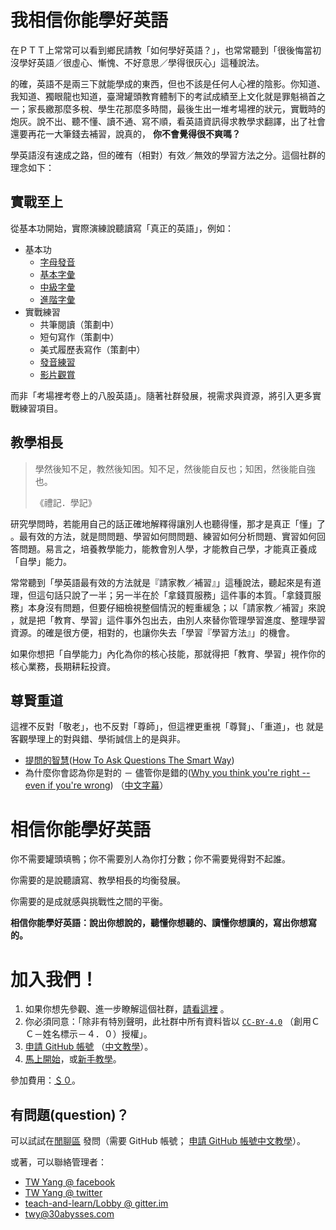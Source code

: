 ﻿# 我相信你能學好英語

在ＰＴＴ上常常可以看到鄉民請教「如何學好英語？」，也常常聽到「很後悔當初
沒學好英語／很虛心、慚愧、不好意思／學得很灰心」這種說法。

的確，英語不是兩三下就能學成的東西，但也不該是任何人心裡的陰影。你知道、
我知道、獨眼龍也知道，臺灣罐頭教育體制下的考試成績至上文化就是罪魁禍首之
一；家長繳那麼多稅、學生花那麼多時間，最後生出一堆考場裡的狀元，實戰時的
炮灰。說不出、聽不懂、讀不通、寫不順，看英語資訊得求教學求翻譯，出了社會
還要再花一大筆錢去補習，說真的， **你不會覺得很不爽嗎？**

學英語沒有速成之路，但的確有（相對）有效／無效的學習方法之分。這個社群的
理念如下：


##  實戰至上

從基本功開始，實際演練說聽讀寫「真正的英語」，例如：

* 基本功
  * [字母發音][15]
  * [基本字彙][16]
  * [中級字彙][17]
  * [進階字彙][18]
* 實戰練習
  * 共筆閱讀（策劃中）
  * 短句寫作（策劃中）
  * 美式履歷表寫作（策劃中）
  * [發音練習][20]
  * [影片觀賞][19]

[15]: https://github.com/teach-and-learn/resources/issues/9
[16]: https://github.com/teach-and-learn/resources/issues/6
[17]: https://github.com/teach-and-learn/resources/issues/12
[18]: https://github.com/teach-and-learn/resources/issues/13
[19]: https://github.com/teach-and-learn/resources/labels/listen%20%28%E8%81%BD%29
[20]: https://github.com/teach-and-learn/resources/issues/18

而非「考場裡考卷上的八股英語」。隨著社群發展，視需求與資源，將引入更多實
戰練習項目。


##  教學相長

> 學然後知不足，教然後知困。知不足，然後能自反也；知困，然後能自強也。
>
> 《禮記．學記》

研究學問時，若能用自己的話正確地解釋得讓別人也聽得懂，那才是真正「懂」了
。最有效的方法，就是問問題、學習如何問問題、練習如何分析問題、實習如何回
答問題。易言之，培養教學能力，能教會別人學，才能教自己學，才能真正養成
「自學」能力。

常常聽到「學英語最有效的方法就是『請家教／補習』」這種說法，聽起來是有道
理，但這句話只說了一半；另一半在於「拿錢買服務」這件事的本質。「拿錢買服
務」本身沒有問題，但要仔細檢視整個情況的輕重緩急；以「請家教／補習」來說
，就是把「教育、學習」這件事外包出去，由別人來替你管理學習進度、整理學習
資源。的確是很方便，相對的，也讓你失去「學習『學習方法』」的機會。

如果你想把「自學能力」內化為你的核心技能，那就得把「教育、學習」視作你的
核心業務，長期耕耘投資。


##  尊賢重道

這裡不反對「敬老」，也不反對「尊師」，但這裡更重視「尊賢」、「重道」，也
就是客觀學理上的對與錯、學術誠信上的是與非。

* [提問的智慧][1]([How To Ask Questions The Smart Way][2])
* 為什麼你會認為你是對的 － 儘管你是錯的([Why you think you're right -- even if you're wrong][3])
  （[中文字幕][4]）

[1]: https://github.com/ryanhanwu/How-To-Ask-Questions-The-Smart-Way/blob/master/README.md
[2]: http://www.catb.org/~esr/faqs/smart-questions.html
[3]: https://www.ted.com/talks/julia_galef_why_you_think_you_re_right_even_if_you_re_wrong
[4]: https://www.ted.com/talks/julia_galef_why_you_think_you_re_right_even_if_you_re_wrong/transcript?language=zh-tw



# 相信你能學好英語

你不需要罐頭填鴨；你不需要別人為你打分數；你不需要覺得對不起誰。

你需要的是說聽讀寫、教學相長的均衡發展。

你需要的是成就感與挑戰性之間的平衡。

**相信你能學好英語：說出你想說的，聽懂你想聽的、讀懂你想讀的，寫出你想寫
的。**



# 加入我們！

1.  如果你想先參觀、進一步瞭解這個社群，[請看這裡][8] 。
2.  你必須同意：「除非有特別聲明，此社群中所有資料皆以 [`CC-BY-4.0`][14]
    （創用ＣＣ－姓名標示－４．０）授權」。
3.  [申請 GitHub 帳號][9] （[中文教學][10]）。
4.  [馬上開始][11]，或[新手教學][12]。

參加費用：[＄０][13]。

[8]: introduction.md
[9]: https://github.com/join
[10]: how-to-create-github-account.md
[11]: https://github.com/teach-and-learn
[12]: onboarding.md
[13]: cost-fee-price-money.md
[14]: https://creativecommons.org/licenses/by/4.0/


##  有問題(question)？

可以試試在[閒聊區][5] 發問（需要 GitHub 帳號；
[申請 GitHub 帳號中文教學][10]）。

[5]: https://github.com/teach-and-learn/chat/issues

或著，可以聯絡管理者：

* [TW Yang @ facebook][6]
* [TW Yang @ twitter][7]
* [teach-and-learn/Lobby @ gitter.im][21]
* <twy@30abysses.com>

[6]: https://www.facebook.com/tw.yang.30
[7]: https://twitter.com/twy30
[21]: https://gitter.im/teach-and-learn/Lobby
